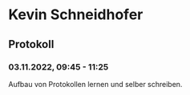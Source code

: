 # Kevin Schneidhofer


## Protokoll
### 03.11.2022, 09:45 - 11:25
Aufbau von Protokollen lernen und selber schreiben.

